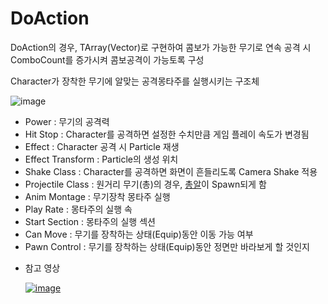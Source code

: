 # DoAction

DoAction의 경우, TArray(Vector)로 구현하여 콤보가 가능한 무기로 연속 공격 시 ComboCount를 증가시켜 콤보공격이 가능토록 구성

Character가 장착한 무기에 알맞는 공격몽타주를 실행시키는 구조체

![image](https://github.com/HanYooTae/Unreal-Game-Project1/assets/41534351/a7d6ca9d-eb07-40c1-a108-639ffe0981da)

+ Power : 무기의 공격력
+ Hit Stop : Character를 공격하면 설정한 수치만큼 게임 플레이 속도가 변경됨
+ Effect : Character 공격 시 Particle 재생
+ Effect Transform : Particle의 생성 위치
+ Shake Class : Character를 공격하면 화면이 흔들리도록 Camera Shake 적용
+ Projectile Class : 원거리 무기(총)의 경우, [총알](https://github.com/HanYooTae/Unreal-Game-Project1/blob/main/%ED%94%84%EB%A1%9C%EC%A0%9D%ED%8A%B8%20%EA%B0%9C%EC%9A%94/DataAssets/Bullet.md)이 Spawn되게 함
+ Anim Montage : 무기장착 몽타주 실행
+ Play Rate : 몽타주의 실행 속
+ Start Section : 몽타주의 실행 섹션
+ Can Move : 무기를 장착하는 상태(Equip)동안 이동 가능 여부
+ Pawn Control : 무기를 장착하는 상태(Equip)동안 정면만 바라보게 할 것인지

* 참고 영상

    [![image](https://github.com/HanYooTae/Unreal-Game-Project1/assets/123162344/99e5aa0a-1ea2-45ed-b9a3-dc716f658022)
](https://youtu.be/A5RssflIlDU)
